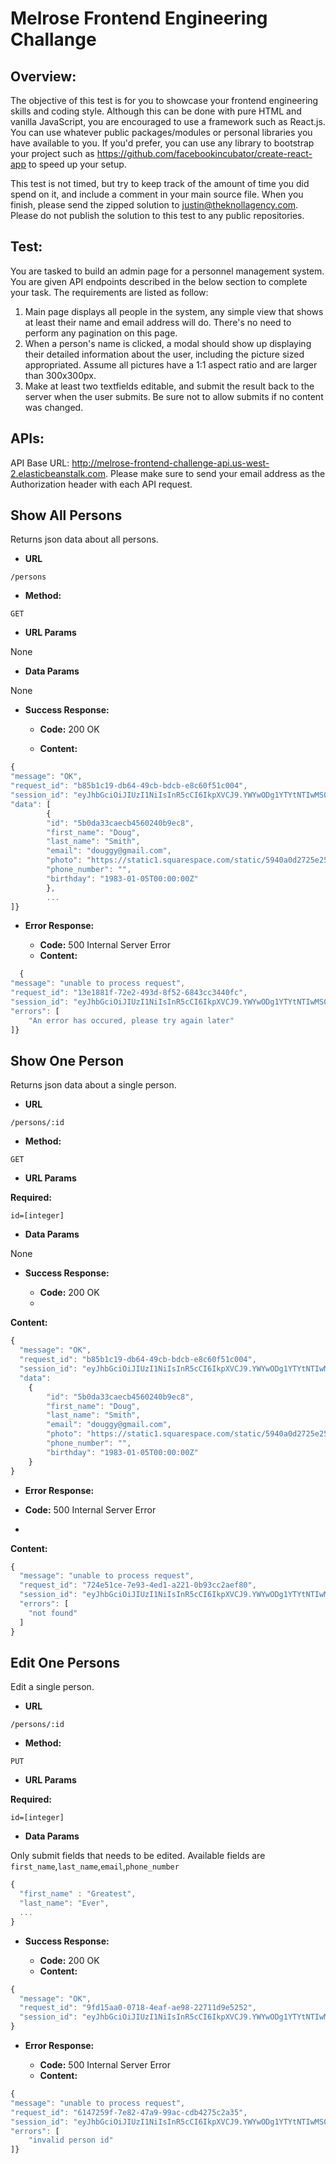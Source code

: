 #  Melrose Frontend Engineering Challange

## Overview:
The objective of this test is for you to showcase your frontend engineering skills and coding style.  Although this can be done with pure HTML and vanilla JavaScript, you are encouraged to use a framework such as React.js.  You can use whatever public packages/modules or personal libraries you have available to you.  If you'd prefer, you can use any library to bootstrap your project such as https://github.com/facebookincubator/create-react-app to speed up your setup.  

This test is not timed, but try to keep track of the amount of time you did spend on it, and include a comment in your main source file.  When you finish, please send the zipped solution to justin@theknollagency.com.  Please do not publish the solution to this test to any public repositories.

## Test:
You are tasked to build an admin page for a personnel management system.  You are given API endpoints described in the below section to complete your task.  The requirements are listed as follow:

1. Main page displays all people in the system, any simple view that shows at least their name and email address will do.  There's no need to perform any pagination on this page.
2. When a person's name is clicked, a modal should show up displaying their detailed information about the user, including the picture sized appropriated.  Assume all pictures have a 1:1 aspect ratio and are larger than 300x300px.
3. Make at least two textfields editable, and submit the result back to the server when the user submits.  Be sure not to allow submits if no content was changed.

## APIs:
API Base URL: http://melrose-frontend-challenge-api.us-west-2.elasticbeanstalk.com.  Please make sure to send your email address as the Authorization header with each API request.

Show All Persons
----
Returns json data about all persons.

* **URL**

`/persons`

* **Method:**

`GET`

*  **URL Params**

None

* **Data Params**

None

* **Success Response:**

  * **Code:** 200 OK
  
  * **Content:** 
```javascript
{
"message": "OK",
"request_id": "b85b1c19-db64-49cb-bdcb-e8c60f51c004",
"session_id": "eyJhbGciOiJIUzI1NiIsInR5cCI6IkpXVCJ9.YWYwODg1YTYtNTIwMS00YWEwLWExYTYtZmY2MjFjMWU3MzZm.7faB9uCV9sXtVbAJoVJ_N6MXC1850fH90Cr0j-HCB4I",
"data": [
        {
        "id": "5b0da33caecb4560240b9ec8",
        "first_name": "Doug",
        "last_name": "Smith",
        "email": "douggy@gmail.com",
        "photo": "https://static1.squarespace.com/static/5940a0d2725e257d7b398f81/t/598a7db0e3df28c8a47e690a/1502248386643/headshot-08-2.jpg?format=1500w",
        "phone_number": "",
        "birthday": "1983-01-05T00:00:00Z"
        },
        ...
]}
```

* **Error Response:**

  * **Code:** 500 Internal Server Error
  * **Content:** 
```javascript
  {
"message": "unable to process request",
"request_id": "13e1881f-72e2-493d-8f52-6843cc3440fc",
"session_id": "eyJhbGciOiJIUzI1NiIsInR5cCI6IkpXVCJ9.YWYwODg1YTYtNTIwMS00YWEwLWExYTYtZmY2MjFjMWU3MzZm.7faB9uCV9sXtVbAJoVJ_N6MXC1850fH90Cr0j-HCB4I",
"errors": [
    "An error has occured, please try again later"
]}
```


Show One Person
----
Returns json data about a single person.

* **URL**

`/persons/:id`

* **Method:**

`GET`

*  **URL Params**

**Required:**

`id=[integer]`

* **Data Params**

None

* **Success Response:**

  * **Code:** 200 OK
  * 
**Content:** 

```javascript
{
  "message": "OK",
  "request_id": "b85b1c19-db64-49cb-bdcb-e8c60f51c004",
  "session_id": "eyJhbGciOiJIUzI1NiIsInR5cCI6IkpXVCJ9.YWYwODg1YTYtNTIwMS00YWEwLWExYTYtZmY2MjFjMWU3MzZm.7faB9uCV9sXtVbAJoVJ_N6MXC1850fH90Cr0j-HCB4I",
  "data": 
    {
        "id": "5b0da33caecb4560240b9ec8",
        "first_name": "Doug",
        "last_name": "Smith",
        "email": "douggy@gmail.com",
        "photo": "https://static1.squarespace.com/static/5940a0d2725e257d7b398f81/t/598a7db0e3df28c8a47e690a/1502248386643/headshot-08-2.jpg?format=1500w",
        "phone_number": "",
        "birthday": "1983-01-05T00:00:00Z"
    }
}
```

* **Error Response:**

 * **Code:** 500 Internal Server Error
  * 
**Content:** 
```javascript
{
  "message": "unable to process request",
  "request_id": "724e51ce-7e93-4ed1-a221-0b93cc2aef80",
  "session_id": "eyJhbGciOiJIUzI1NiIsInR5cCI6IkpXVCJ9.YWYwODg1YTYtNTIwMS00YWEwLWExYTYtZmY2MjFjMWU3MzZm.7faB9uCV9sXtVbAJoVJ_N6MXC1850fH90Cr0j-HCB4I",
  "errors": [
    "not found"
  ]
}
```


Edit One Persons
----
Edit a single person.

* **URL**

`/persons/:id`

* **Method:**

`PUT`

*  **URL Params**

  **Required:**

`id=[integer]`

* **Data Params**

Only submit fields that needs to be edited.  Available fields are `first_name`,`last_name`,`email`,`phone_number`
```javascript
{
  "first_name" : "Greatest",
  "last_name": "Ever",
  ...
}
```

* **Success Response:**

  * **Code:** 200 OK
  * **Content:** 
```javascript
{
  "message": "OK",
  "request_id": "9fd15aa0-0718-4eaf-ae98-22711d9e5252",
  "session_id": "eyJhbGciOiJIUzI1NiIsInR5cCI6IkpXVCJ9.YWYwODg1YTYtNTIwMS00YWEwLWExYTYtZmY2MjFjMWU3MzZm.7faB9uCV9sXtVbAJoVJ_N6MXC1850fH90Cr0j-HCB4I"
}
```

* **Error Response:**

  * **Code:** 500 Internal Server Error
  * **Content:** 
```javascript
{
"message": "unable to process request",
"request_id": "6147259f-7e82-47a9-99ac-cdb4275c2a35",
"session_id": "eyJhbGciOiJIUzI1NiIsInR5cCI6IkpXVCJ9.YWYwODg1YTYtNTIwMS00YWEwLWExYTYtZmY2MjFjMWU3MzZm.7faB9uCV9sXtVbAJoVJ_N6MXC1850fH90Cr0j-HCB4I",
"errors": [
    "invalid person id"
]}
```


